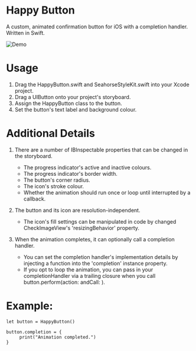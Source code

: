# Happy Button
A custom, animated confirmation button for iOS with a completion handler. Written in Swift.

![Demo](https://user-images.githubusercontent.com/38790651/40369485-afd92994-5da3-11e8-88bb-c8cd890d286b.gif)

# Usage
1. Drag the HappyButton.swift and SeahorseStyleKit.swift into your Xcode project.
2. Drag a UIButton onto your project's storyboard.
3. Assign the HappyButton class to the button.
4. Set the button's text label and background colour.

# Additional Details
1. There are a number of IBInspectable properties that can be changed in the storyboard.
     - The progress indicator's active and inactive colours.
     - The progress indicator's border width.
     - The button's corner radius.
     - The icon's stroke colour.
     - Whether the animation should run once or loop until interrupted by a callback.

2. The button and its icon are resolution-independent.
     - The icon's fill settings can be manipulated in code by changed CheckImageView's 'resizingBehavior' property.

3. When the animation completes, it can optionally call a completion handler.
     - You can set the completion handler's implementation details by injecting a function into the 'completion' instance property.
     - If you opt to loop the animation, you can pass in your completionHandler via a trailing closure when you call button.perform(action: andCall: ).

# Example:
```
let button = HappyButton()

button.completion = {
     print("Animation completed.")
}
```

